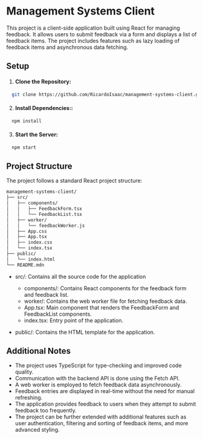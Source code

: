 
# Management Systems Client

This project is a client-side application built using React for managing feedback. It allows users to submit feedback via a form and displays a list of feedback items. The project includes features such as lazy loading of feedback items and asynchronous data fetching.




## Setup

1. #### Clone the Repository:

```bash
  git clone https://github.com/RicardoIsaac/management-systems-client.git
```

2. #### Install Dependencies::

```bash
  npm install
```


3. #### Start the Server:

```bash
  npm start
```





## Project Structure


The project follows a standard React project structure:

```bash
management-systems-client/
├── src/
│   ├── components/
│   │   ├── FeedbackForm.tsx
│   │   └── FeedbackList.tsx
│   ├── worker/
│   │   └── feedbackWorker.js
│   ├── App.css
│   ├── App.tsx
│   ├── index.css
│   └── index.tsx
├── public/
│   └── index.html
└── README.mdn
```

- src/: Contains all the source code for the application

  - components/: Contains React components for the feedback form and feedback list.
  - worker/: Contains the web worker file for fetching feedback data.
  - App.tsx: Main component that renders the FeedbackForm and FeedbackList components.
  - index.tsx: Entry point of the application.
- public/: Contains the HTML template for the application.


## Additional Notes

- The project uses TypeScript for type-checking and improved code quality.
- Communication with the backend API is done using the Fetch API.
- A web worker is employed to fetch feedback data asynchronously.
- Feedback entries are displayed in real-time without the need for manual refreshing.
- The application provides feedback to users when they attempt to submit feedback too frequently.
- The project can be further extended with additional features such as user authentication, filtering and sorting of feedback items, and more advanced styling.